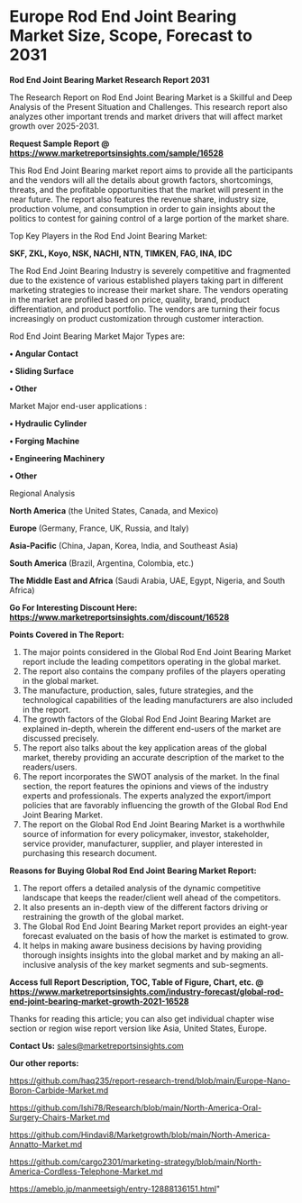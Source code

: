 # Europe Rod End Joint Bearing Market Size, Scope, Forecast to 2031

<strong>Rod End Joint Bearing Market Research Report 2031</strong>

The Research Report on Rod End Joint Bearing Market is a Skillful and Deep Analysis of the Present Situation and Challenges. This research report also analyzes other important trends and market drivers that will affect market growth over 2025-2031.

<strong>Request Sample Report @ <a href=https://www.marketreportsinsights.com/sample/16528>https://www.marketreportsinsights.com/sample/16528</a></strong>

This Rod End Joint Bearing market report aims to provide all the participants and the vendors will all the details about growth factors, shortcomings, threats, and the profitable opportunities that the market will present in the near future. The report also features the revenue share, industry size, production volume, and consumption in order to gain insights about the politics to contest for gaining control of a large portion of the market share.

Top Key Players in the Rod End Joint Bearing Market:

<strong>SKF, ZKL, Koyo, NSK, NACHI, NTN, TIMKEN, FAG, INA, IDC</strong>

The Rod End Joint Bearing Industry is severely competitive and fragmented due to the existence of various established players taking part in different marketing strategies to increase their market share. The vendors operating in the market are profiled based on price, quality, brand, product differentiation, and product portfolio. The vendors are turning their focus increasingly on product customization through customer interaction.

Rod End Joint Bearing Market Major Types are:

<strong>• Angular Contact

• Sliding Surface

• Other</strong>

Market Major end-user applications :

<strong>• Hydraulic Cylinder

• Forging Machine

• Engineering Machinery

• Other</strong>

Regional Analysis

</u><strong><b>North America</b></strong> (the United States, Canada, and Mexico)

<strong><b>Europe </b></strong>(Germany, France, UK, Russia, and Italy)

<strong><b>Asia-Pacific</b></strong> (China, Japan, Korea, India, and Southeast Asia)

<strong><b>South America</b></strong> (Brazil, Argentina, Colombia, etc.)

<strong><b>The Middle East and Africa</b></strong> (Saudi Arabia, UAE, Egypt, Nigeria, and South Africa)

<strong>Go For Interesting Discount Here: <a href=https://www.marketreportsinsights.com/discount/16528>https://www.marketreportsinsights.com/discount/16528</a></strong>

<strong>Points Covered in The Report:</strong>
<ol>
  <li>The major points considered in the Global Rod End Joint Bearing Market report include the leading competitors operating in the global market.</li>
  <li>The report also contains the company profiles of the players operating in the global market.</li>
  <li>The manufacture, production, sales, future strategies, and the technological capabilities of the leading manufacturers are also included in the report.</li>
  <li>The growth factors of the Global Rod End Joint Bearing Market are explained in-depth, wherein the different end-users of the market are discussed precisely.</li>
  <li>The report also talks about the key application areas of the global market, thereby providing an accurate description of the market to the readers/users.</li>
  <li>The report incorporates the SWOT analysis of the market. In the final section, the report features the opinions and views of the industry experts and professionals. The experts analyzed the export/import policies that are favorably influencing the growth of the Global Rod End Joint Bearing Market.</li>
  <li>The report on the Global Rod End Joint Bearing Market is a worthwhile source of information for every policymaker, investor, stakeholder, service provider, manufacturer, supplier, and player interested in purchasing this research document.</li>
</ol>
<strong>Reasons for Buying Global Rod End Joint Bearing Market Report:</strong>

<ol>
  <li>The report offers a detailed analysis of the dynamic competitive landscape that keeps the reader/client well ahead of the competitors.</li>
  <li>It also presents an in-depth view of the different factors driving or restraining the growth of the global market.</li>
  <li>The Global Rod End Joint Bearing Market report provides an eight-year forecast evaluated on the basis of how the market is estimated to grow.</li>
  <li>It helps in making aware business decisions by having providing thorough insights insights into the global market and by making an all-inclusive analysis of the key market segments and sub-segments.</li>
</ol>
<strong>Access full Report Description, TOC, Table of Figure, Chart, etc. @ <a href=https://www.marketreportsinsights.com/industry-forecast/global-rod-end-joint-bearing-market-growth-2021-16528>https://www.marketreportsinsights.com/industry-forecast/global-rod-end-joint-bearing-market-growth-2021-16528</a></strong>


Thanks for reading this article; you can also get individual chapter wise section or region wise report version like Asia, United States, Europe.

<strong>Contact Us:</strong>
sales@marketreportsinsights.com

<strong>Our other reports:</strong>

<a href=https://github.com/haq235/report-research-trend/blob/main/Europe-Nano-Boron-Carbide-Market.md>https://github.com/haq235/report-research-trend/blob/main/Europe-Nano-Boron-Carbide-Market.md</a>

<a href=https://github.com/Ishi78/Research/blob/main/North-America-Oral-Surgery-Chairs-Market.md>https://github.com/Ishi78/Research/blob/main/North-America-Oral-Surgery-Chairs-Market.md</a>

<a href=https://github.com/Hindavi8/Marketgrowth/blob/main/North-America-Annatto-Market.md>https://github.com/Hindavi8/Marketgrowth/blob/main/North-America-Annatto-Market.md</a>

<a href=https://github.com/cargo2301/marketing-strategy/blob/main/North-America-Cordless-Telephone-Market.md>https://github.com/cargo2301/marketing-strategy/blob/main/North-America-Cordless-Telephone-Market.md</a>

<a href=https://ameblo.jp/manmeetsigh/entry-12888136151.html>https://ameblo.jp/manmeetsigh/entry-12888136151.html</a>"
